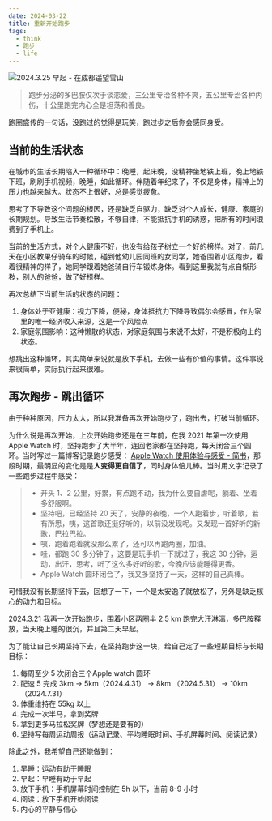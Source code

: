 ```yaml
---
date: 2024-03-22
title: 重新开始跑步
tags:
  - think
  - 跑步
  - life
---
```

 ![2024.3.25 早起 - 在成都遥望雪山](https://cdn.jsdelivr.net/gh/goby-ao/picgo@main/img/20240325172820.png)
  > 跑步分泌的多巴胺仅次于谈恋爱，三公里专治各种不爽，五公里专治各种内伤，十公里跑完内心全是坦荡和善良。
  
 跑圈盛传的一句话，没跑过的觉得是玩笑，跑过步之后你会感同身受。

## 当前的生活状态

在城市的生活长期陷入一种循环中：晚睡，起床晚，没精神坐地铁上班，晚上地铁下班，刷刷手机视频，晚睡，如此循环。伴随着年纪来了，不仅是身体，精神上的压力也越来越大。状态不上很好，总是感觉疲惫。

思考了下导致这个问题的根因，还是缺乏自驱力，缺乏对个人成长，健康、家庭的长期规划。导致生活节奏松散，不够自律，不能抵抗手机的诱惑，把所有的时间浪费到了手机上。

当前的生活方式，对个人健康不好，也没有给孩子树立一个好的榜样。对了，前几天在小区教果仔骑车的时候，碰到他幼儿园同班的女同学，她爸围着小区跑步，看着很精神的样子，她同学跟着她爸骑自行车锻炼身体。看到这里我就有点自惭形秽，别人的爸爸，做了好榜样。

再次总结下当前生活的状态的问题：
1. 身体处于亚健康：视力下降，便秘，身体抵抗力下降导致偶尔会感冒，作为家里的唯一经济收入来源，这是一个风险点
2. 家庭氛围影响：这种懒散的状态，对家庭氛围与来说不太好，不是积极向上的状态。

想跳出这种循环，其实简单来说就是放下手机，去做一些有价值的事情。这件事说来很简单，实际执行起来很难。
## 再次跑步 - 跳出循环

由于种种原因，压力太大，所以我准备再次开始跑步了，跑出去，打破当前循环。
 
 为什么说是再次开始，上次开始跑步还是在三年前，在我 2021 年第一次使用 Apple Watch 时，坚持跑步了大半年，连回老家都在坚持跑，每天闭合三个圆环。当时写过一篇博客记录跑步感受： [Apple Watch 使用体验与感受 - 简书](https://www.jianshu.com/p/f32b7f25756a)，那段时期，最明显的变化是是**人变得更自信了**，同时身体倍儿棒。当时用文字记录了一些跑步过程中感受：

> - 开头 1、2 公里，好累，有点跑不动，我为什么要自虐呢，躺着、坐着多舒服啊。
> - 坚持吧，已经坚持 20 天了，安静的夜晚，一个人跑着步，听着歌，若有所思，咦，这首歌还挺好听的，以前没发现呢。又发现一首好听的新歌，巴拉巴拉。
> - 咦，跑着跑着就没那么累了，还可以再跑两圈，加油。
> - 哇，都跑 30 多分钟了，这要是玩手机一下就过了，我这 30 分钟，运动，出汗，思考，听了这么多好听的歌，今晚应该能睡得更香。
> - Apple Watch 圆环闭合了，我又多坚持了一天，这样的自己真棒。

可惜我没有长期坚持下去，回想了一下，一个是太安逸了就放松了，另外是缺乏核心的动力和目标。

 2024.3.21 我再一次开始跑步，围着小区两圈半 2.5 km 跑完大汗淋漓，多巴胺释放，当天晚上睡的很沉，并且第二天早起。
 
 为了能让自己长期坚持下去，在坚持跑步这一块，给自己定了一些短期目标与长期目标：
 1. 每周至少 5 次闭合三个Apple watch 圆环
 3. 配速 5 完成 3km -> 5km（2024.4.31） -> 8km （2024.5.31） -> 10km （2024.7.31）
 4. 体重维持在 55kg 以上
 5. 完成一次半马，拿到奖牌
 6. 拿到更多马拉松奖牌（梦想还是要有的）
 7. 坚持写每周运动周报（运动记录、平均睡眠时间、手机屏幕时间、阅读记录）

除此之外，我希望自己还能做到：
1. 早睡：运动有助于睡眠
2. 早起：早睡有助于早起
3. 放下手机：手机屏幕时间控制在 5h 以下，当前 8-9 小时
4. 阅读：放下手机开始阅读
5. 内心的平静与信心
